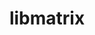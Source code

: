 ---
permalink: /engineering/projects/libmatrix/
project_link_name: libmatrix
project_maintainers: ''
project_stats: 'true'
project_url: n/a
title: libmatrix
display: "false"
---